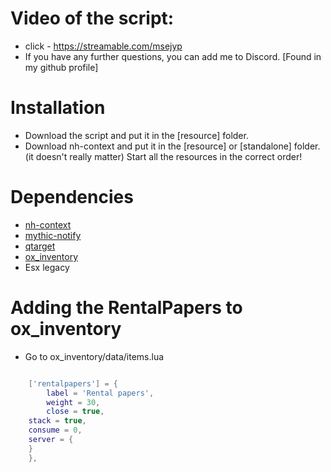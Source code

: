# Video of the script:

* click - https://streamable.com/msejyp
* If you have any further questions, you can add me to Discord. [Found in my github profile]

# Installation

* Download the script and put it in the [resource] folder.
* Download nh-context and put it in the [resource] or [standalone] folder. (it doesn't really matter)
Start all the resources in the correct order!

# Dependencies
* [nh-context](https://github.com/nighmares/nh-context)
* [mythic-notify](https://github.com/JayMontana36/mythic_notify)
* [qtarget](https://github.com/overextended/qtarget)
* [ox_inventory](https://github.com/overextended/ox_inventory)
* Esx legacy

# Adding the RentalPapers to ox_inventory

* Go to ox_inventory/data/items.lua

```lua

    ['rentalpapers'] = {
        label = 'Rental papers',
        weight = 30,
        close = true,
	stack = true,
	consume = 0,
	server = {	
	}
    },

```
